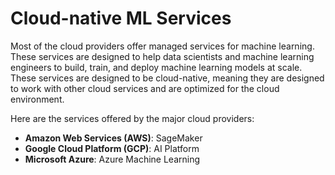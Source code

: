 # Cloud-native ML Services

Most of the cloud providers offer managed services for machine learning. These services are designed to help data scientists and machine learning engineers to build, train, and deploy machine learning models at scale. These services are designed to be cloud-native, meaning they are designed to work with other cloud services and are optimized for the cloud environment.

Here are the services offered by the major cloud providers:

- **Amazon Web Services (AWS)**: SageMaker
- **Google Cloud Platform (GCP)**: AI Platform
- **Microsoft Azure**: Azure Machine Learning
